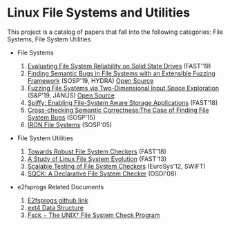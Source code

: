 # Linux File Systems and Utilities

This project is a catalog of papers that fall into the following categories: File Systems, File System Utilities
- File Systems
   1. [Evaluating File System Reliability on Solid State Drives](https://www.usenix.org/system/files/atc19-jaffer.pdf) (FAST'19)
   2. [Finding Semantic Bugs in File Systems with an Extensible Fuzzing Framework](https://taesoo.kim/pubs/2019/kim:hydra.pdf) (SOSP'19, HYDRA) [Open Source](https://github.com/sslab-gatech/hydra)
   3. [Fuzzing File Systems via Two-Dimensional Input Space Exploration](https://taesoo.kim/pubs/2019/xu:janus.pdf) (S&P'19, JANUS) [Open Source](https://github.com/sslab-gatech/janus)
   4. [Spiffy: Enabling File-System Aware Storage Applications](http://csng.cs.toronto.edu/publication_files/0000/0343/fast18-sun.pdf) (FAST'18)
   5. [Cross-checking Semantic Correctness:The Case of Finding File System Bugs](https://taesoo.kim/pubs/2015/min:juxta.pdf) (SOSP'15)
   6. [IRON File Systems](https://research.cs.wisc.edu/adsl/Publications/iron-sosp05.pdf) (SOSP'05)

- File System Utilities
   1. [Towards Robust File System Checkers](https://www.ece.iastate.edu/~mai/docs/papers/2018_FAST_rfsck.pdf) (FAST'18)
   2. [A Study of Linux File System Evolution](https://research.cs.wisc.edu/adsl/Publications/fsstudy-fast13.pdf) (FAST'13)
   3. [Scalable Testing of File System Checkers](https://people.eecs.berkeley.edu/~joao/swift_eurosys12.pdf) (EuroSys'12, SWIFT)
   4. [SQCK: A Declarative File System Checker](https://research.cs.wisc.edu/adsl/Publications/sqck-osdi08.pdf) (OSDI'08)

- e2fsprogs Related Documents
   1. [E2fsprogs github link](https://github.com/tytso/e2fsprogs)
   2. [ext4 Data Structure](https://www.kernel.org/doc/html/latest/filesystems/ext4/globals.html#super-block)
   3. [Fsck − The UNIX† File System Check Program](https://docs.freebsd.org/44doc/smm/03.fsck/paper.pdf)
